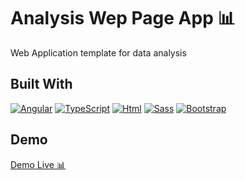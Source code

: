 # Analysis Wep Page App 📊

Web Application template for data analysis

## Built With

[![Angular][Angular.com]][Angular-url]
[![TypeScript][TypeScript.com]][TypeScript-url]
[![Html][Html.com]][Html-url]
[![Sass][Sass.com]][Sass-url]
[![Bootstrap][Bootstrap.com]][Bootstrap-url]

## Demo

[Demo Live 📊](https://ornate-cendol-100d0e.netlify.app/chart)

<!-- MARKDOWN LINKS & IMAGES -->
[Angular.com]: https://img.shields.io/badge/Angular-DD0031?style=for-the-badge&logo=angular&logoColor=white
[Angular-url]: https://angular.io/
[TypeScript.com]: https://img.shields.io/badge/TypeScript-007ACC?style=for-the-badge&logo=typescript&logoColor=white
[TypeScript-url]: https://www.typescriptlang.org/
[Html.com]: https://img.shields.io/badge/HTML5-E34F26?style=for-the-badge&logo=html5&logoColor=white
[Html-url]: https://html.com/
[Sass.com]: https://img.shields.io/badge/Sass-CC6699?style=for-the-badge&logo=sass&logoColor=white
[Sass-url]: https://sass-lang.com/
[Bootstrap.com]: https://img.shields.io/badge/Bootstrap-563D7C?style=for-the-badge&logo=bootstrap&logoColor=white
[Bootstrap-url]: https://getbootstrap.com/
